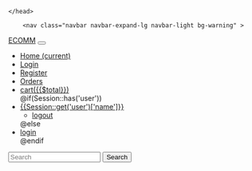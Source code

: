 <DOCTYPE html>
    <html>
        <head><title>Ecommerce web project</title>
        <link rel="stylesheet" href="https://stackpath.bootstrapcdn.com/bootstrap/4.1.3/css/bootstrap.min.css" integrity="sha384-MCw98/SFnGE8fJT3GXwEOngsV7Zt27NXFoaoApmYm81iuXoPkFOJwJ8ERdknLPMO" crossorigin="anonymous">
        <script src="https://code.jquery.com/jquery-3.3.1.slim.min.js" integrity="sha384-q8i/X+965DzO0rT7abK41JStQIAqVgRVzpbzo5smXKp4YfRvH+8abtTE1Pi6jizo" crossorigin="anonymous"></script>
        <script src="https://cdnjs.cloudflare.com/ajax/libs/popper.js/1.14.3/umd/popper.min.js" integrity="sha384-ZMP7rVo3mIykV+2+9J3UJ46jBk0WLaUAdn689aCwoqbBJiSnjAK/l8WvCWPIPm49" crossorigin="anonymous"></script>
        <script src="https://stackpath.bootstrapcdn.com/bootstrap/4.1.3/js/bootstrap.min.js" integrity="sha384-ChfqqxuZUCnJSK3+MXmPNIyE6ZbWh2IMqE241rYiqJxyMiZ6OW/JmZQ5stwEULTy" crossorigin="anonymous"></script>
        


    </head>

 <?php 
 use App\Http\Controllers\ProductController;
 $total=0;
 if(Session::has('user'))
 {
  $total=ProductController::cartItem();

 }
 ?>
        <nav class="navbar navbar-expand-lg navbar-light bg-warning" >
  <a class="navbar-brand" href="/">ECOMM</a>
  <button class="navbar-toggler" type="button" data-toggle="collapse" data-target="#navbarSupportedContent" aria-controls="navbarSupportedContent" aria-expanded="false" aria-label="Toggle navigation">
    <span class="navbar-toggler-icon"></span>
  </button>

  <div class="collapse navbar-collapse" id="navbarSupportedContent">
    <ul class="navbar-nav mr-auto">
      <li class="nav-item active">
        <a class="nav-link" href="/">Home <span class="sr-only">(current)</span></a>
      </li>
      <li class="nav-item">
        <a class="nav-link" href="login">Login</a>
      </li>
      <li class="nav-item">
        <a class="nav-link" href="register">Register</a>
      </li>
      <li class="nav-item">
        <a class="nav-link" href="/myorders">Orders</a>
      </li>
      <li class="nav-item">
        <a class="nav-link disabled" href="/cartlist">cart({{$total}})</a>
      </li>
      @if(Session::has('user'))
      <li class="dropdown">
        <a class="dropdown-toggle" data-toggle="dropdown" href="#">{{Session::get('user')['name']}}
        <span class="caret"></span></a>
        <ul class="dropdown-menu">
          <li><a href="/logout">logout</a></li>
        </ul>
      </li>
      @else
      <li><a href="/login">login</a></li>
      @endif
    </ul>
    <form class="form-inline my-2 my-lg-0">
      <input class="form-control mr-sm-2" type="search" placeholder="Search" aria-label="Search">
      <button class="btn btn-outline-success my-2 my-sm-0" type="submit">Search</button>
    </form>
  </div>
</nav>



